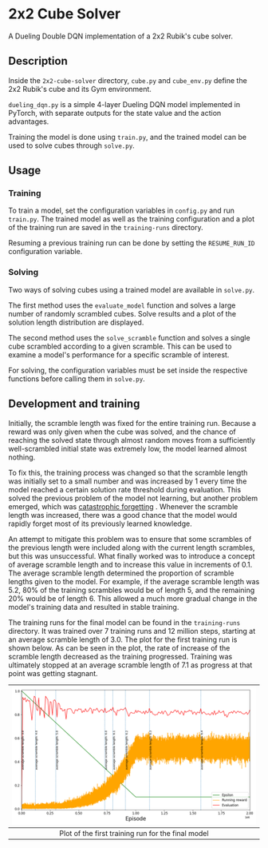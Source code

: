 # 2x2 Cube Solver

A Dueling Double DQN implementation of a 2x2 Rubik's cube solver.

## Description

Inside the `2x2-cube-solver` directory, `cube.py` and `cube_env.py` define the
2x2 Rubik's cube and its Gym environment.

`dueling_dqn.py` is a simple 4-layer Dueling DQN model implemented in PyTorch,
with separate outputs for the state value and the action advantages.

Training the model is done using `train.py`, and the trained model can be used
to solve cubes through `solve.py`.

## Usage

### Training

To train a model, set the configuration variables in `config.py` and
run `train.py`.
The trained model as well as the training configuration and a plot of the
training run are saved in the `training-runs` directory.

Resuming a previous training run can be done by setting the `RESUME_RUN_ID`
configuration variable.

### Solving

Two ways of solving cubes using a trained model are available in `solve.py`.

The first method uses the `evaluate_model` function and solves a large number
of randomly scrambled cubes. Solve results and a plot of the solution length
distribution are displayed.

The second method uses the `solve_scramble` function and solves a single cube
scrambled according to a given scramble. This can be used to examine a model's
performance for a specific scramble of interest.

For solving, the configuration variables must be set inside the respective
functions before calling them in `solve.py`.

## Development and training

Initially, the scramble length was fixed for the entire training run. Because a
reward was only given when the cube was solved, and the chance of reaching the
solved state through almost random moves from a sufficiently well-scrambled
initial state was extremely low, the model learned almost nothing.

To fix this, the training process was changed so that the scramble length was
initially set to a small number and was increased by 1 every time the model
reached a certain solution rate threshold during evaluation. This solved the
previous problem of the model not learning, but another problem emerged, which
was [catastrophic forgetting](https://en.wikipedia.org/wiki/Catastrophic_interference)
. Whenever the scramble length was increased, there was a good chance that the
model would rapidly forget most of its previously learned knowledge.

An attempt to mitigate this problem was to ensure that some scrambles of the
previous length were included along with the current length scrambles, but this
was unsuccessful. What finally worked was to introduce a concept of average
scramble length and to increase this value in increments of 0.1. The average
scramble length determined the proportion of scramble lengths given to the
model. For example, if the average scramble length was 5.2, 80% of the training
scrambles would be of length 5, and the remaining 20% would be of length 6.
This allowed a much more gradual change in the model's training data and
resulted in stable training.

The training runs for the final model can be found in the `training-runs`
directory. It was trained over 7 training runs and 12 million steps, starting
at an average scramble length of 3.0. The plot for the first training run is
shown below. As can be seen in the plot, the rate of increase of the scramble
length decreased as the training progressed. Training was ultimately stopped at
an average scramble length of 7.1 as progress at that point was getting
stagnant.

|      ![](training-runs/220504192153/plot.png)      |
|:--------------------------------------------------:|
| Plot of the first training run for the final model |
